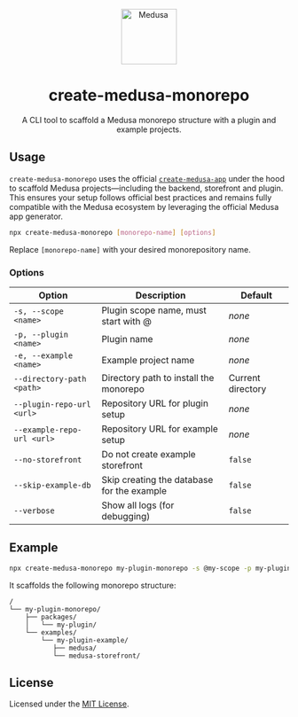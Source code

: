 <p align="center">
  <a href="https://www.medusajs.com">
    <img alt="Medusa" src="https://user-images.githubusercontent.com/7554214/153162406-bf8fd16f-aa98-4604-b87b-e13ab4baf604.png" width="100" />
  </a>
</p>
<h1 align="center">
  create-medusa-monorepo
</h1>

<p align="center">
  A CLI tool to scaffold a Medusa monorepo structure with a plugin and example projects.
</p>

## Usage

`create-medusa-monorepo` uses the official [`create-medusa-app`](https://docs.medusajs.com/resources/create-medusa-app) under the hood to scaffold Medusa projects—including the backend, storefront and plugin. This ensures your setup follows official best practices and remains fully compatible with the Medusa ecosystem by leveraging the official Medusa app generator.

```bash
npx create-medusa-monorepo [monorepo-name] [options]
```

Replace `[monorepo-name]` with your desired monorepository name.

### Options

| Option                     | Description                                | Default           |
| -------------------------- | ------------------------------------------ | ----------------- |
| `-s, --scope <name>`       | Plugin scope name, must start with @       | _none_            |
| `-p, --plugin <name>`      | Plugin name                                | _none_            |
| `-e, --example <name>`     | Example project name                       | _none_            |
| `--directory-path <path>`  | Directory path to install the monorepo     | Current directory |
| `--plugin-repo-url <url>`  | Repository URL for plugin setup            | _none_            |
| `--example-repo-url <url>` | Repository URL for example setup           | _none_            |
| `--no-storefront`          | Do not create example storefront           | `false`           |
| `--skip-example-db`        | Skip creating the database for the example | `false`           |
| `--verbose`                | Show all logs (for debugging)              | `false`           |

## Example

```bash
npx create-medusa-monorepo my-plugin-monorepo -s @my-scope -p my-plugin -e my-plugin-example
```

It scaffolds the following monorepo structure:

```
/
└── my-plugin-monorepo/
    ├── packages/
    │   └── my-plugin/
    └── examples/
        └── my-plugin-example/
           ├── medusa/
           └── medusa-storefront/
```

## License

Licensed under the [MIT License](LICENSE).